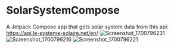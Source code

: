 # SolarSystemCompose
A Jetpack Compose app that gets solar system data from this api: https://api.le-systeme-solaire.net/en/
![Screenshot_1700796231](https://github.com/pbaileydev/SolarSystemCompose/assets/72949337/a181a62e-0254-460c-84c3-0189e2395682)
![Screenshot_1700796216](https://github.com/pbaileydev/SolarSystemCompose/assets/72949337/bd4eef5d-6927-469c-b196-95778319ac49)
![Screenshot_1700796221](https://github.com/pbaileydev/SolarSystemCompose/assets/72949337/0da211d1-9a7c-4de4-9a6a-764334033363)
